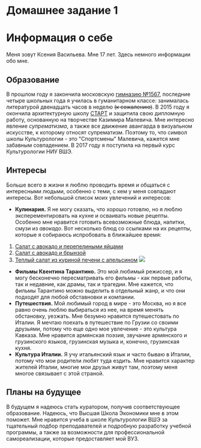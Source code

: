 # Домашнее задание 1
# Информация о себе
Меня зовут Ксения Васильева. Мне 17 лет.
Здесь немного информации обо мне.
## Образование
В прошлом году я закончила московскую [гимназию №1567](http://gimn1567.ru), последние четыре школьных года я училась в гуманитарном классе: занималась литературой двенадцать часов в неделю ~~(к сожалению)~~. В 2015 году я окончила архитектурную школу [СТАРТ](http://startartschool.ru) и защитила свою дипломную работу, основанную на творчестве Казимира Малевича. Мне интересно явление *супрематизма*, а также все движение авангарда в визуальном искусстве, к которому относят супрематизм. Поэтому то, что символ школы Культурологии - это "Спортсмены" Малевича, кажется мне забавным совпадением. В 2017 году я поступила на первый курс Культурологии НИУ ВШЭ.
## Интересы
Больше всего в жизни я люблю проводить время и общаться с интересными людьми, особенно с теми, с кем у меня совпадают интересы. Вот небольшой список моих увлечений и интересов:
- **Кулинария.** Я не могу сказать, что хорошо готовлю, но я люблю эксперементировать на кухне и осваивать новые рецепты. Особенно мне нравится готовить всевозможные блюда, напитки, смузи из *авокадо*. Вот несколько блюд со ссылками на их рецепты, которые я собираюсь испробовать в ближайшее время:
1) [Салат с авокадо и перепелиными яйцами](http://maminapechka.ru/2013-salat-s-avokado-i-perepelinymi-yajcami)
2) [Салат с авокадо и брынзой](https://eda.ru/recepty/salaty/salat-s-avokado-i-brinzoj-45705)
3) [Теплый салат из куриной печени с апельсином](https://eda.ru/recepty/salaty/teplij-salat-iz-kurinoj-pecheni-s-apelsinom-47733)
![](https://img03-rl0-ru.cdn.ampproject.org/ii/w820/s/img03.rl0.ru/eda/c350x350i/s1.eda.ru/StaticContent/Photos/141203013729/141209180036/p_O.jpg)
- **Фильмы Квентина Тарантино.** Это мой любимый режиссер, и я могу бесконечно пересматривать его фильмы - как первые работы, так и недавние, как драмы, так и трагедии. Мне кажется, что фильмы Тарантино можно выделить в отдельный жанр, и что они подходят для любой обставновки и компании. 
- **Путешествия.** Мой любимый город в мире - это Москва, но я все равно очень люблю выбираться из нее, на время менять обстановку, уезжать. Мне безумно нравится путешестовать по Италии. Я мечтаю поехать в путешествие по Грузии со своими друзьями, потому что еще одно мое увлечение - это культура Кавказа. Мне нравится армянская поэзия, звучание армянского и грузинского языков, грузинская музыка и, конечно, грузинская кухня. 
- **Культура Италии.** Я учу итальянский язык и часто бываю в Италии, потому что мои родители любят туда ездить. Мне нравится характер жителей Италии, многие мои друзья живут там, поэтому меня многое связывает с этой страной. 
## Планы на будущее
В будущем я надеюсь стать куратором, получив соответствующее образование. Надеюсь, что Высшая Школа Экономики мне в этом поможет. Мне нравится учеба в школе Культурологии ВШЭ за тщательный подбор преподавателей и подробную разработку учебной программы, а также за возможности для профессиональной самореализации, которые предоставляет мой ВУЗ. 
